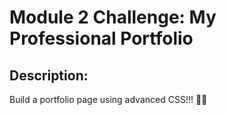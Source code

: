 # Module 2 Challenge: My Professional Portfolio

## Description:

Build a portfolio page using advanced CSS!!! 👀👀
